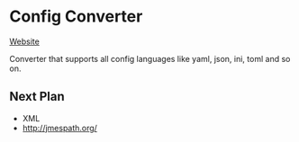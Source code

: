 # Config Converter

[Website](https://stdtool.github.io/config-converter/)

Converter that supports all config languages like yaml, json, ini, toml and so on.

## Next Plan

- XML
- http://jmespath.org/
